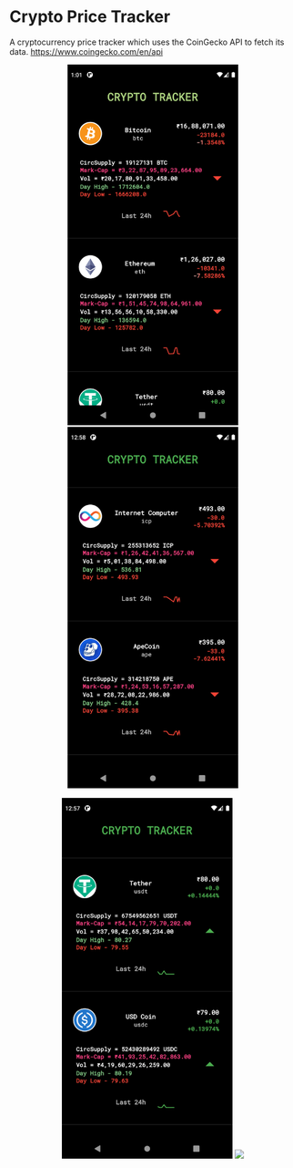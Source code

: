 # Crypto Price Tracker
A cryptocurrency price tracker which uses the CoinGecko API to fetch its data. https://www.coingecko.com/en/api

<p align="center">
  <img src="https://github.com/ParvNarang/crypto-price-tracker/blob/9cb0f948b2004ee65dcf184d11898b62dcffc136/assets/4.png" width="300">
  <img src="https://github.com/ParvNarang/crypto-price-tracker/blob/5856dea07a4618cb5e95aa5030edcb115210fe4c/assets/5.png" width="300">
</p>

<p align="center">
  <img src="https://github.com/ParvNarang/crypto-price-tracker/blob/9cb0f948b2004ee65dcf184d11898b62dcffc136/assets/2.png" width="300">
  <img src="https://github.com/ParvNarang/crypto-price-tracker/blob/9cb0f948b2004ee65dcf184d11898b62dcffc136/assets/1.gif" width="300">
</p>
